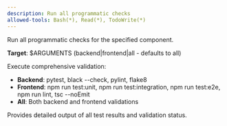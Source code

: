 ```yaml
---
description: Run all programmatic checks
allowed-tools: Bash(*), Read(*), TodoWrite(*)
---
```


Run all programmatic checks for the specified component.

**Target**: $ARGUMENTS (backend|frontend|all - defaults to all)

Execute comprehensive validation:
- **Backend**: pytest, black --check, pylint, flake8
- **Frontend**: npm run test:unit, npm run test:integration, npm run test:e2e, npm run lint, tsc --noEmit
- **All**: Both backend and frontend validations

Provides detailed output of all test results and validation status.